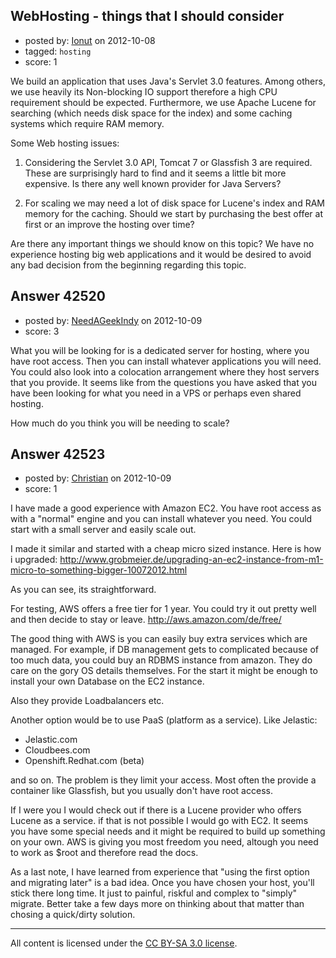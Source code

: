## WebHosting - things that I should consider

- posted by: [Ionut](https://stackexchange.com/users/-1/17772-ionut) on 2012-10-08
- tagged: `hosting`
- score: 1

We build an application that uses Java's Servlet 3.0 features. Among others, we use heavily its Non-blocking IO support therefore a high CPU requirement should be expected. Furthermore, we use Apache Lucene for searching (which needs disk space for the index) and some caching systems which require RAM memory.

Some Web hosting issues:

1. Considering the Servlet 3.0 API, Tomcat 7 or Glassfish 3 are required. These are surprisingly hard to find and it seems a little bit more expensive. Is there any well known provider for Java Servers?

2. For scaling we may need a lot of disk space for Lucene's index and RAM memory for the caching. Should we start by purchasing the best offer at first or an improve the hosting over time?

Are there any important things we should know on this topic? We have no experience hosting big web applications and it would be desired to avoid any bad decision from the beginning regarding this topic.


## Answer 42520

- posted by: [NeedAGeekIndy](https://stackexchange.com/users/-1/19608-needageekindy) on 2012-10-09
- score: 3

What you will be looking for is a dedicated server for hosting, where you have root access.  Then you can install whatever applications you will need.  You could also look into a colocation arrangement where they host servers that you provide.  It seems like from the questions you have asked that you have been looking for what you need in a VPS or perhaps even shared hosting.

How much do you think you will be needing to scale?


## Answer 42523

- posted by: [Christian](https://stackexchange.com/users/-1/9952-christian) on 2012-10-09
- score: 1

I have made a good experience with Amazon EC2. You have root access as with a "normal" engine and you can install whatever you need. You could start with a small server and easily scale out.

I made it similar and started with a cheap micro sized instance. Here is how i upgraded:
http://www.grobmeier.de/upgrading-an-ec2-instance-from-m1-micro-to-something-bigger-10072012.html

As you can see, its straightforward.

For testing, AWS offers a free tier for 1 year. You could try it out pretty well and then decide to stay or leave.
http://aws.amazon.com/de/free/

The good thing with AWS is you can easily buy extra services which are managed. For example, if DB management gets to complicated because of too much data, you could buy an RDBMS instance from amazon. They do care on the gory OS details themselves. For the start it might be enough to install your own Database on the EC2 instance.

Also they provide Loadbalancers etc.

Another option would be to use PaaS (platform as a service). Like Jelastic:

 - Jelastic.com
 - Cloudbees.com
 - Openshift.Redhat.com (beta)

and so on. The problem is they limit your access. Most often the provide a container like Glassfish, but you usually don't have root access. 

If I were you I would check out if there is a Lucene provider who offers Lucene as a service. if that is not possible I would go with EC2. It seems you have some special needs and it might be required to build up something on your own. AWS is giving you most freedom you need, altough you need to work as $root and therefore read the docs.

As a last note, I have learned from experience that "using the first option and migrating later" is a bad idea. Once you have chosen your host, you'll stick there long time. It just to painful, riskful and complex to "simply" migrate. Better take a few days more on thinking about that matter than chosing a quick/dirty solution.





---

All content is licensed under the [CC BY-SA 3.0 license](https://creativecommons.org/licenses/by-sa/3.0/).
